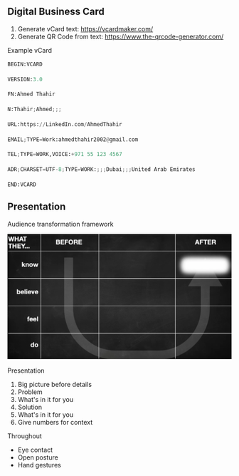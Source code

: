 ## Digital Business Card

1. Generate vCard text: https://vcardmaker.com/
2. Generate QR Code from text: https://www.the-qrcode-generator.com/

Example vCard

```python
BEGIN:VCARD

VERSION:3.0

FN:Ahmed Thahir

N:Thahir;Ahmed;;;

URL:https://LinkedIn.com/AhmedThahir

EMAIL;TYPE=Work:ahmedthahir2002@gmail.com

TEL;TYPE=WORK,VOICE:+971 55 123 4567

ADR;CHARSET=UTF-8;TYPE=WORK:;;;Dubai;;;United Arab Emirates

END:VCARD
```

## Presentation

Audience transformation framework

![image-20240313000540206](./assets/image-20240313000540206.png)

Presentation
1. Big picture before details
2. Problem
3. What's in it for you
4. Solution
5. What's in it for you
6. Give numbers for context

Throughout
- Eye contact
- Open posture
- Hand gestures